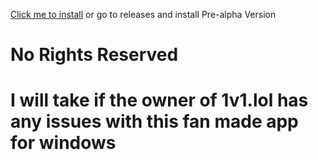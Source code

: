 [Click me to install](https://github.com/AgentHackerYT/1v1.lol/releases/download/Pre-Alpha/1v1.lol.zip) or go to releases and install Pre-alpha Version
# No Rights Reserved
# I will take if the owner of 1v1.lol has any issues with this fan made app for windows

